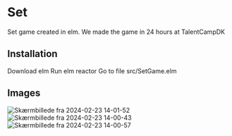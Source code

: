 # Set
Set game created in elm.
We made the game in 24 hours at TalentCampDK

## Installation
Download elm
Run elm reactor
Go to file src/SetGame.elm

## Images
![Skærmbillede fra 2024-02-23 14-01-52](https://github.com/toke-dk/Set-game/assets/27440416/f3c02b25-7362-4e0f-a1a6-624529bcfa4c)
![Skærmbillede fra 2024-02-23 14-00-43](https://github.com/toke-dk/Set-game/assets/27440416/c0b49c76-1e62-4bbf-8b13-6b9889e9f6f2)
![Skærmbillede fra 2024-02-23 14-00-57](https://github.com/toke-dk/Set-game/assets/27440416/3c9371dc-7519-472e-8d73-a1430b15f07a)
